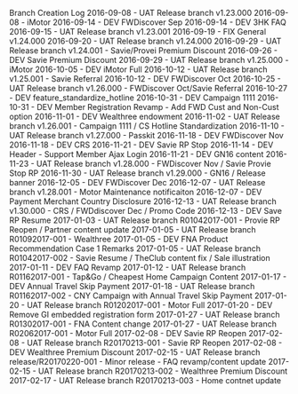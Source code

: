 Branch Creation Log
2016-09-08 - UAT Release branch v1.23.000
2016-09-08 - iMotor
2016-09-14 - DEV FWDiscover Sep
2016-09-14 - DEV 3HK FAQ
2016-09-15 - UAT Release branch v1.23.001
2016-09-19 - FIX General v1.24.000
2016-09-20 - UAT Release branch v1.24.000
2016-09-29 - UAT Release branch v1.24.001 - Savie/Provei Premium Discount
2016-09-26 - DEV Savie Premium Discount
2016-09-29 - UAT Release branch v1.25.000 - iMotor
2016-10-05 - DEV iMotor Full
2016-10-12 - UAT Release branch v1.25.001 - Savie Referral 
2016-10-12 - DEV FWDiscover Oct 
2016-10-25 - UAT Release branch v1.26.000 - FWDiscover Oct/Savie Referral
2016-10-27 - DEV feature_standardize_hotline
2016-10-31 - DEV Campaign 1111
2016-10-31 - DEV Member Registration Revamp - Add FWD Cust and Non-Cust option
2016-11-01 - DEV Wealthree endowment
2016-11-02 - UAT Release branch v1.26.001 - Campaign 1111 / CS Hotline Standardization
2016-11-10 - UAT Release branch v1.27.000 - Passkit
2016-11-18 - DEV FWDiscover Nov
2016-11-18 - DEV CRS
2016-11-21 - DEV Savie RP Stop
2016-11-14 - DEV Header - Support Member Ajax Login
2016-11-21 - DEV GN16 content
2016-11-23 - UAT Release branch v1.28.000 - FWDiscover Nov / Savie Provie Stop RP
2016-11-30 - UAT Release branch v1.29.000 - GN16 / Release banner
2016-12-05 - DEV FWDiscover Dec
2016-12-07 - UAT Release branch v1.28.001 - Motor Maintenance notificaiton
2016-12-07 - DEV Payment Merchant Country Disclosure
2016-12-13 - UAT Release branch v1.30.000 - CRS / FWDdiscover Dec / Promo Code
2016-12-13 - DEV Save RP Resume
2017-01-03 - UAT Release branch R01042017-001 - Provie RP Reopen / Partner content update
2017-01-05 - UAT Release branch R01092017-001 - Wealthree
2017-01-05 - DEV FNA Product Recommendation Case 1 Remarks
2017-01-05 - UAT Release branch R01042017-002 - Savie Resume / TheClub content fix / Sale illustration
2017-01-11 - DEV FAQ Revamp
2017-01-12 - UAT Release branch R01162017-001 - Tap&Go / Cheapest Home Campaign Content
2017-01-17 - DEV Annual Travel Skip Payment
2017-01-18 - UAT Release branch R01162017-002 - CNY Campaign with Annual Travel Skip Payment
2017-01-20 - UAT Release branch R01202017-001 - Motor Full
2017-01-20 - DEV Remove GI embedded registration form
2017-01-27 - UAT Release branch R01302017-001 - FNA Content change
2017-01-27 - UAT Release branch R02062017-001 - Motor Full
2017-02-08 - DEV Savie RP Reopen
2017-02-08 - UAT Release branch R20170213-001 - Savie RP Reopen
2017-02-08 - DEV Wealthree Premium Discount
2017-02-15 - UAT Release branch release/R20170220-001 - Minor release - FAQ revamp/content update
2017-02-15 - UAT Release branch R20170213-002 - Wealthree Premium Discount
2017-02-17 - UAT Release branch R20170213-003 - Home contnet update
